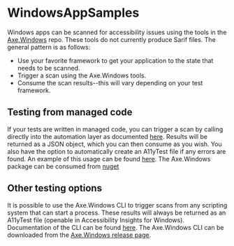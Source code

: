 # WindowsAppSamples

Windows apps can be scanned for accessibility issues using the tools in the [Axe.Windows](https://github.com/microsoft/axe-windows) repo. These tools do not currently produce Sarif files. The general pattern is as follows:

- Use your favorite framework to get your application to the state that needs to be scanned.
- Trigger a scan using the Axe.Windows tools.
- Consume the scan results--this will vary depending on your test framework.

## Testing from managed code

If your tests are written in managed code, you can trigger a scan by calling directly into the automation layer as documented [here](https://github.com/microsoft/axe-windows/blob/master/docs/AutomationReference.md). Results will be returned as a JSON object, which you can then consume as you wish. You also have the option to automatically create an A11yTest file if any errors are found. An example of this usage can be found [here](https://github.com/microsoft/accessibility-insights-windows/tree/master/src/UITests). The Axe.Windows package can be consumed from [nuget](https://www.nuget.org/packages/Axe.Windows/)

## Other testing options

It is possible to use the Axe.Windows CLI to trigger scans from any scripting system that can start a process. These results will always be returned as an A11yTest file (openable in Accessibility Insights for Windows). Documentation of the CLI can be found [here](https://github.com/microsoft/axe-windows/tree/master/src/CLI). The Axe.Windows CLI can be downloaded from the [Axe.Windows release page](https://github.com/microsoft/axe-windows/releases/latest).
